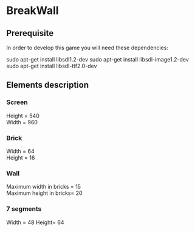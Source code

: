 # BreakWall

## Prerequisite

In order to develop this game you will need these dependencies:  

sudo apt-get install libsdl1.2-dev
sudo apt-get install libsdl-image1.2-dev
sudo apt-get install libsdl-ttf2.0-dev

## Elements description

### Screen

Height = 540  
Width  = 960  

### Brick

Width  = 64  
Height = 16  

### Wall

Maximum width in bricks = 15  
Maximum height in bricks= 20

### 7 segments

Width =  48
Height=  64  
